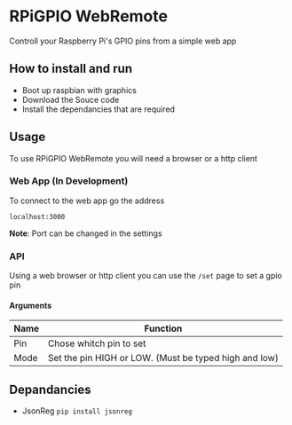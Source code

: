 # RPiGPIO WebRemote

Controll your Raspberry Pi's GPIO pins from a simple web app

## How to install and run

- Boot up raspbian with graphics
- Download the Souce code
- Install the dependancies that are required

## Usage
To use RPiGPIO WebRemote you will need a browser or a http client

### Web App (In Development)
To connect to the web app go the address

`localhost:3000` 

**Note**: Port can be changed in the settings


### API
Using a web browser or http client you can use the `/set` page to set a gpio pin

#### Arguments
| Name | Function  |
| ------------ | ------------ |
| Pin | Chose whitch pin to set|
| Mode | Set the pin HIGH or LOW. (Must be typed high and low)|

## Depandancies
- JsonReg `pip install jsonreg`

